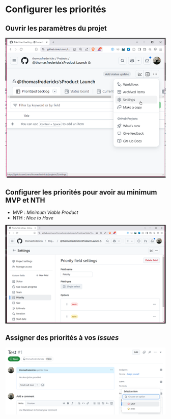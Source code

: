 # Configurer les priorités

## Ouvrir les paramètres du projet

![](./project_settings.png)

## Configurer les priorités pour avoir au minimum MVP et NTH

* MVP : *Minimum Viable Product*
* NTH : *Nice to Have*

![](./priorities_settings.png)

## Assigner des priorités à vos *issues*

![](./set_priority.png)